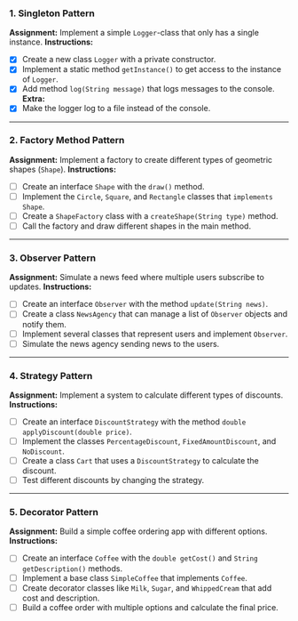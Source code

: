 ### 1. **Singleton Pattern**
**Assignment:** Implement a simple `Logger`-class that only has a single instance.
**Instructions:**
- [x] Create a new class `Logger` with a private constructor.
- [x] Implement a static method `getInstance()` to get access to the instance of `Logger`.
- [x] Add method `log(String message)` that logs messages to the console.  
**Extra:**
- [x] Make the logger log to a file instead of the console.

---

### 2. **Factory Method Pattern**
**Assignment:** Implement a factory to create different types of geometric shapes (`Shape`).
**Instructions:**
- [ ] Create an interface `Shape` with the `draw()` method.
- [ ] Implement the `Circle`, `Square`, and `Rectangle` classes that `implements Shape`.
- [ ] Create a `ShapeFactory` class with a `createShape(String type)` method.
- [ ] Call the factory and draw different shapes in the main method.

---

### 3. **Observer Pattern**
**Assignment:** Simulate a news feed where multiple users subscribe to updates.
**Instructions:**
- [ ] Create an interface `Observer` with the method `update(String news)`.
- [ ] Create a class `NewsAgency` that can manage a list of `Observer` objects and notify them.
- [ ] Implement several classes that represent users and implement `Observer`.
- [ ] Simulate the news agency sending news to the users.

---

### 4. **Strategy Pattern**
**Assignment:** Implement a system to calculate different types of discounts.
**Instructions:**
- [ ] Create an interface `DiscountStrategy` with the method `double applyDiscount(double price)`.
- [ ] Implement the classes `PercentageDiscount`, `FixedAmountDiscount`, and `NoDiscount`.
- [ ] Create a class `Cart` that uses a `DiscountStrategy` to calculate the discount.
- [ ] Test different discounts by changing the strategy.

---

### 5. **Decorator Pattern**
**Assignment:** Build a simple coffee ordering app with different options.
**Instructions:**
- [ ] Create an interface `Coffee` with the `double getCost()` and `String getDescription()` methods.
- [ ] Implement a base class `SimpleCoffee` that implements `Coffee`.
- [ ] Create decorator classes like `Milk`, `Sugar`, and `WhippedCream` that add cost and description.
- [ ] Build a coffee order with multiple options and calculate the final price.
